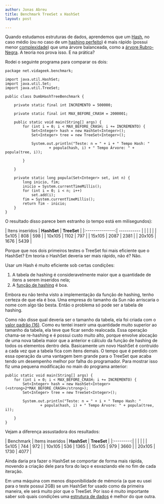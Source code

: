 ```yaml
---
author: Jonas Abreu
title: Benchmark TreeSet x HashSet
layout: post

---
```

Quando estudamos estruturas de dados, aprendemos que um [Hash][1], no caso médio (ou no caso de um [hashing perfeito][2]) é mais rápido (possui menor [complexidade][3]) que uma árvore balanceada, como a [árvore Rubro-Negra][4]. A teoria nos prova isso. E na prática?

Rodei o seguinte programa para comparar os dois:

    
    package net.vidageek.benchmark;
    
    import java.util.HashSet;
    import java.util.Set;
    import java.util.TreeSet;
    
    public class DumbHashTreeBenchmark {
    
    	private static final int INCREMENTO = 500000;
    
    	private static final int MAX_BEFORE_CRASH = 2000001;
    
    	public static void main(String[] args) {
    		for (int i = 0; i < MAX_BEFORE_CRASH; i += INCREMENTO) {
    			Set<Integer> hash = new HashSet<Integer>();
    			Set<Integer> tree = new TreeSet<Integer>();
    
    			System.out.println("Teste: n = " + i + " Tempo Hash: "
    					+ popula(hash, i) + " Tempo Árvore: " + popula(tree, i));
    
    		}
    
    	}
    
    	private static long popula(Set<Integer> set, int n) {
    		long inicio, fim;
    		inicio = System.currentTimeMillis();
    		for (int i = 0; i < n; i++)
    			set.add(i);
    		fim = System.currentTimeMillis();
    		return fim - inicio;
    	}
    }
    

O resultado disso parece bem estranho (o tempo está em milisegundos):

| Itens inseridos | **HashSet** | **TreeSet** |
|:---------------:| ----------- |
|                 |             |             |
|      5x105      | 808         | 598         |
|     10x105      | 1102        | 797         |
|     15x105      | 2087        | 2381        |
|     20x105      | 1676        | 5439        |

Porque que nos dois primeiros testes o TreeSet foi mais eficiente que o HashSet? Em teoria o HashSet deveria ser mais rápido, não é? Não. 

Usar um Hash é muito eficiente sob certas condições:

1.  A tabela de hashing é consideravelmente maior que a quantidade de itens a serem inseridos nela;
2.  A [função de hashing][5] é boa.

Embora eu não tenha visto a implementação da função de hashing, tenho certeza de que ela é boa. Uma empresa do tamanho da Sun não arriscaria o nome com algo tão besta. Então o problema só pode ser a tabela de hashing.

Como não disse qual deveria ser o tamanho da tabela, ela foi criada com o [valor padrão (16)][6]. Como eu tentei inserir uma quantidade muito superior ao tamanho da tabela, ela teve que ficar sendo realocada. Essa operação chama-se re-hashing e é possui custo muito alto, porque envolve alocação de uma nova tabela maior que a anterior e cálculo da função de hashing de todos os elementos dentro dela. Basicamente um novo HashSet é contruído a cada vez que a tabela fica com itens demais. O tempo que é perdido com essa operação da uma vantagem bem grande para o TreeSet que acaba tendo um desempenho melhor por falha do programador. Para mostrar isso fiz uma pequena modificação no main do programa anterior:

    
    public static void main(String[] args) {
    	for (int i = 0; i < MAX_BEFORE_CRASH; i += INCREMENTO) {
    		Set<Integer> hash = new HashSet<Integer>(<strong>2*MAX_BEFORE_CRASH</strong>);
    		Set<Integer> tree = new TreeSet<Integer>();
    
    		System.out.println("Teste: n = " + i + " Tempo Hash: "
    				+ popula(hash, i) + " Tempo Árvore: " + popula(tree, i));
    
    	}
    }
    

Vejam a diferença assustadora dos resultados:

| Benchmark | Items inseridos | **HashSet** | **TreeSet** |
|:---------:|
|                 |             |             |
| 5x105           | 744         | 972         |
| 10x105          | 536         | 1365        |
| 15x105          | 979         | 3660        |
| 20x105          | 1730        | 4077        |

Ainda daria pra fazer o HashSet se comportar de forma mais rápida, movendo a criação dele para fora do laço e esvaziando ele no fim de cada iteração.

Em uma máquina com menos disponibilidade de mémoria (a que eu usei para o teste possui 2GB) se um HashSet for usado como da primeira maneira, ele será muito pior que o TreeSet. Por isso é muito importante saber sob quais condições uma [estrutura de dados][7] é melhor do que outra. 














 [1]: http://en.wikipedia.org/wiki/Hash_table
 [2]: http://en.wikipedia.org/wiki/Perfect_hash_function
 [3]: http://en.wikipedia.org/wiki/Computational_complexity_theory
 [4]: http://en.wikipedia.org/wiki/Red_black_tree
 [5]: http://en.wikipedia.org/wiki/Hash_function
 [6]: http://java.sun.com/j2se/1.5.0/docs/api/java/util/HashSet.html#HashSet()
 [7]: http://en.wikipedia.org/wiki/Data_structure





